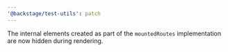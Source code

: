 ```yaml
---
'@backstage/test-utils': patch
---
```


The internal elements created as part of the `mountedRoutes` implementation are now hidden during rendering.
